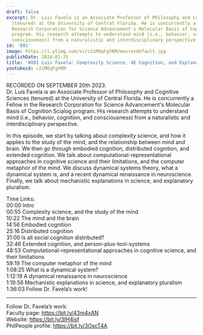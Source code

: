 ```yaml
---
draft: false
excerpt: Dr. Luis Favela is an Associate Professor of Philosophy and Cognitive Sciences
  (tenured) at the University of Central Florida. He is concurrently a Fellow in the
  Research Corporation for Science Advancement's Molecular Basis of Cognition Scialog
  program. His research attempts to understand mind (i.e., behavior, cognition, and
  consciousness) from a naturalistic and interdisciplinary perspective.
id: '891'
image: https://i.ytimg.com/vi/c2iMOqFgYKM/maxresdefault.jpg
publishDate: 2024-01-25
title: '#891 Luis Favela: Complexity Science, 4E Cognition, and Explanatory Pluralism'
youtubeid: c2iMOqFgYKM
---
```

<div class="timelinks">

RECORDED ON SEPTEMBER 20th 2023.  
Dr. Luis Favela is an Associate Professor of Philosophy and Cognitive Sciences (tenured) at the University of Central Florida. He is concurrently a Fellow in the Research Corporation for Science Advancement's Molecular Basis of Cognition Scialog program. His research attempts to understand mind (i.e., behavior, cognition, and consciousness) from a naturalistic and interdisciplinary perspective.

In this episode, we start by talking about complexity science, and how it applies to the study of the mind, and the relationship between mind and brain. We then go through embodied cognition, distributed cognition, and extended cognition. We talk about computational-representational approaches in cognitive science and their limitations, and the computer metaphor of the mind. We discuss dynamical systems theory, what a dynamical system is, and a recent dynamical renaissance in neuroscience. Finally, we talk about mechanistic explanations in science, and explanatory pluralism.

Time Links:  
<time>00:00</time> Intro  
<time>00:55</time> Complexity science, and the study of the mind  
<time>10:22</time> The mind and the brain  
<time>14:56</time> Embodied cognition  
<time>25:16</time> Distributed cognition  
<time>31:00</time> Is all social cognition distributed?  
<time>32:46</time> Extended cognition, and person-plus-tool-systems  
<time>48:53</time> Computational-representational approaches in cognitive science, and their limitations  
<time>59:19</time> The computer metaphor of the mind  
<time>1:08:25</time> What is a dynamical system?  
<time>1:12:19</time> A dynamical renaissance in neuroscience  
<time>1:19:56</time> Mechanistic explanations in science, and explanatory pluralism  
<time>1:36:03</time> Follow Dr. Favela’s work!

---

Follow Dr. Favela’s work:  
Faculty page: https://bit.ly/43m4xAN  
Website: https://bit.ly/3IH4isf  
PhilPeople profile: https://bit.ly/3OxcT4A
</div>

